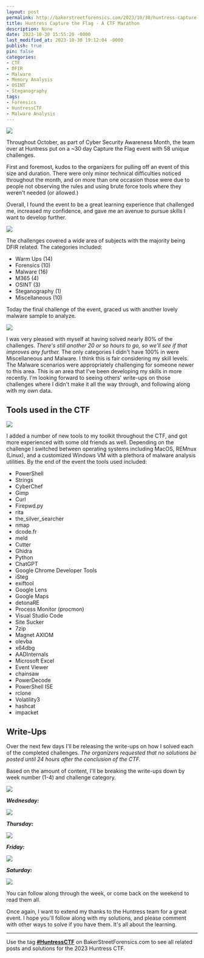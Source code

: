 ```yaml
---
layout: post
permalink: http://bakerstreetforensics.com/2023/10/30/huntress-capture-the-flag-a-ctf-marathon/
title: Huntress Capture the Flag - A CTF Marathon
description: None
date: 2023-10-30 15:55:20 -0000
last_modified_at: 2023-10-30 19:12:04 -0000
publish: true
pin: false
categories:
- CTF
- DFIR
- Malware
- Memory Analysis
- OSINT
- Steganography
tags:
- Forensics
- HuntressCTF
- Malware Analysis
---
```

![](https://bakerstreetforensics.com/wp-content/uploads/2023/10/screenshot-2023-10-05-at-1.06.05e280afpm-1.png?w=1000)

Throughout October, as part of Cyber Security Awareness Month, the team over at Huntress put on a ~30 day Capture the Flag event with 58 unique challenges. 

First and foremost, kudos to the organizers for pulling off an event of this size and duration. There were only minor technical difficulties noticed throughout the month, and on more than one occasion those were due to people not observing the rules and using brute force tools where they weren't needed (or allowed.) 

Overall, I found the event to be a great learning experience that challenged me, increased my confidence, and gave me an avenue to pursue skills I want to develop further.

![](https://bakerstreetforensics.com/wp-content/uploads/2023/10/meme-trendmicro-cybersecurity-socialmedia-cybercrime-infosec-malware-spyware-ransomware-virus-twitter-cyberwar-databreach-784x348-1463541974.gif?w=784)

The challenges covered a wide area of subjects with the majority being DFIR related. The categories included:

  * Warm Ups (14)
  * Forensics (10)
  * Malware (16)
  * M365 (4)
  * OSINT (3)
  * Steganography (1)
  * Miscellaneous (10)



Today the final challenge of the event, graced us with another lovely malware sample to analyze.

![](https://bakerstreetforensics.com/wp-content/uploads/2023/10/malware_is_coming_got-999246027.jpeg?w=603)

I was very pleased with myself at having solved nearly 80% of the challenges. _There's still another 20 or so hours to go, so we'll see if that improves any further._ The only categories I didn't have 100% in were Miscellaneous and Malware. I think this is fair considering my skill levels. The Malware scenarios were appropriately challenging for someone newer to this area. This is an area that I've been developing my skills in more recently. I'm looking forward to seeing others' write-ups on those challenges where I didn't make it all the way through, and following along with my own data.

## Tools used in the CTF

![](https://bakerstreetforensics.com/wp-content/uploads/2023/10/static-malware-analysis-tools-2716113288-1.png?w=928)

I added a number of new tools to my toolkit throughout the CTF, and got more experienced with some old friends as well. Depending on the challenge I switched between operating systems including MacOS, REMnux (Linux), and a customized Windows VM with a plethora of malware analysis utilities. By the end of the event the tools used included:

  * PowerShell
  * Strings
  * CyberChef
  * Gimp
  * Curl
  * Firepwd.py
  * rita
  * the_silver_searcher
  * nmap
  * dcode.fr
  * meld
  * Cutter
  * Ghidra
  * Python
  * ChatGPT
  * Google Chrome Developer Tools
  * iSteg
  * exiftool
  * Google Lens
  * Google Maps
  * detonaRE
  * Process Monitor (procmon)
  * Visual Studio Code
  * Site Sucker
  * 7zip
  * Magnet AXIOM
  * olevba
  * x64dbg
  * AADInternals
  * Microsoft Excel
  * Event Viewer
  * chainsaw
  * PowerDecode
  * PowerShell ISE
  * rclone
  * Volatility3
  * hashcat
  * impacket



## Write-Ups

Over the next few days I'll be releasing the write-ups on how I solved each of the completed challenges. _The organizers requested that no solutions be posted until 24 hours after the conclusion of the CTF._

Based on the amount of content, I'll be breaking the write-ups down by week number (1-4) and challenge category.

![](https://bakerstreetforensics.com/wp-content/uploads/2023/10/image-1.jpeg?w=1024)

**_Wednesday:_**

![](https://bakerstreetforensics.com/wp-content/uploads/2023/10/screenshot-2023-10-30-at-10.29.22e280afam.png?w=904)

**_Thursday:_**

![](https://bakerstreetforensics.com/wp-content/uploads/2023/10/screenshot-2023-10-30-at-10.30.00e280afam.png?w=903)

**_Friday:_**

![](https://bakerstreetforensics.com/wp-content/uploads/2023/10/screenshot-2023-10-30-at-10.30.40e280afam.png?w=901)

**_Saturday:_**

![](https://bakerstreetforensics.com/wp-content/uploads/2023/10/screenshot-2023-10-30-at-10.31.08e280afam.png?w=901)

You can follow along through the week, or come back on the weekend to read them all.

Once again, I want to extend my thanks to the Huntress team for a great event. I hope you'll follow along with my solutions, and please comment with other ways to solve if you have them. It's all about the learning.

* * *

Use the tag **[#HuntressCTF](https://bakerstreetforensics.com/tag/HuntressCTF/)** on BakerStreetForensics.com to see all related posts and solutions for the 2023 Huntress CTF.
